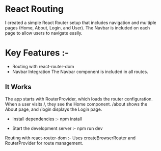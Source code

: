 # React Routing 
I created a simple React Router setup that includes navigation and multiple pages (Home, About, Login, and User). The Navbar is included on each page to allow users to navigate easily.

# Key Features :-
- Routing with react-router-dom
- Navbar Integration
The Navbar component is included in all routes.

## It Works 
The app starts with RouterProvider, which loads the router configuration.
When a user visits /, they see the Home component.
/about shows the About page, and /login displays the Login page.

- Install dependencies :- npm install

- Start the development server :- npm run dev   

Routing with react-router-dom :- Uses createBrowserRouter and RouterProvider for route management.
